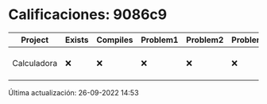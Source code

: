 # Calificaciones: 9086c9
|Project|Exists|Compiles|Problem1|Problem2|Problem3|Extra|CommitHash|CommitDate|CheckDate|Comments|DueDate|Grade|
|-|-|-|-|-|-|-|-|-|-|-|-|-|
|Calculadora|❌|❌|❌|❌|❌|❌|NA|NA|26-09-2022 14:53:39|No se encontró el archivo en PracticasCompuI/Calculadora/Calculadora.cpp|28-09-2022 21:00:00|5|

Última actualización: 26-09-2022 14:53